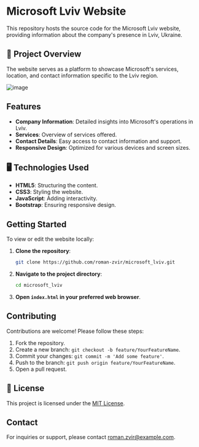 # Microsoft Lviv Website

This repository hosts the source code for the Microsoft Lviv website, providing information about the company's presence in Lviv, Ukraine.

## 🚀 Project Overview

The website serves as a platform to showcase Microsoft's services, location, and contact information specific to the Lviv region.

![image](https://github.com/user-attachments/assets/af1f9ee4-5618-480e-a2ab-74769e1ec14d)


## Features

- **Company Information**: Detailed insights into Microsoft's operations in Lviv.
- **Services**: Overview of services offered.
- **Contact Details**: Easy access to contact information and support.
- **Responsive Design**: Optimized for various devices and screen sizes.

## 🖥️ Technologies Used

- **HTML5**: Structuring the content.
- **CSS3**: Styling the website.
- **JavaScript**: Adding interactivity.
- **Bootstrap**: Ensuring responsive design.

## Getting Started

To view or edit the website locally:

1. **Clone the repository**:
   ```bash
   git clone https://github.com/roman-zvir/microsoft_lviv.git
   ```
2. **Navigate to the project directory**:
   ```bash
   cd microsoft_lviv
   ```
3. **Open `index.html` in your preferred web browser**.

## Contributing

Contributions are welcome! Please follow these steps:

1. Fork the repository.
2. Create a new branch: `git checkout -b feature/YourFeatureName`.
3. Commit your changes: `git commit -m 'Add some feature'`.
4. Push to the branch: `git push origin feature/YourFeatureName`.
5. Open a pull request.

## 📜 License

This project is licensed under the [MIT License](LICENSE).

## Contact

For inquiries or support, please contact [roman.zvir@example.com](mailto:roman.zvir@example.com).
